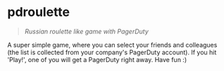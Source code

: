 # pdroulette

> _Russian roulette like game with PagerDuty_

A super simple game, where you can select your friends and colleagues (the list is collected from your company's PagerDuty account).
If you hit 'Play!', one of you will get a PagerDuty right away.
Have fun :)
